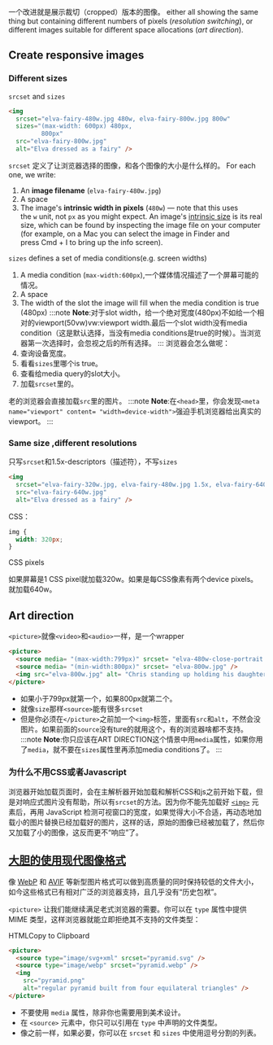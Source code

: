 一个改进就是展示裁切（cropped）版本的图像。
either all showing the same thing but containing different numbers of pixels (_resolution switching_), or different images suitable for different space allocations (_art direction_).

## Create responsive images

### Different sizes
`srcset` and `sizes`
```html
<img
  srcset="elva-fairy-480w.jpg 480w, elva-fairy-800w.jpg 800w"
  sizes="(max-width: 600px) 480px,
         800px"
  src="elva-fairy-800w.jpg"
  alt="Elva dressed as a fairy" />
```

`srcset` 定义了让浏览器选择的图像，和各个图像的大小是什么样的。
For each one, we write:

1. An **image filename** (`elva-fairy-480w.jpg`)
2. A space
3. The image's **intrinsic width in pixels** (`480w`) — note that this uses the `w` unit, not `px` as you might expect. An image's [intrinsic size](https://developer.mozilla.org/en-US/docs/Glossary/Intrinsic_Size) is its real size, which can be found by inspecting the image file on your computer (for example, on a Mac you can select the image in Finder and press Cmd + I to bring up the info screen).

`sizes` defines a set of media conditions(e.g. screen widths)
1. A media condition (`max-width:600px`),一个媒体情况描述了一个屏幕可能的情况。
2. A space
3. The width of the slot the image will fill when the media condition is true (480px)
:::note
**Note**:对于slot width，给一个绝对宽度(480px)不如给一个相对的viewport(50vw)vw:viewport width.最后一个slot width没有media condition（这是默认选择，当没有media conditions是true的时候）。当浏览器第一次选择时，会忽视之后的所有选择。
:::
浏览器会怎么做呢：
1. 查询设备宽度。
2. 看看`sizes`里哪个is true。
3. 查看给media query的slot大小。
4. 加载`srcset`里的。

老的浏览器会直接加载`src`里的图片。
:::note
**Note**:在`<head>`里，你会发现`<meta name="viewport" content= "width=device-width">`强迫手机浏览器给出真实的viewport。
:::
### Same size ,different resolutions
只写`srcset`和1.5x-descriptors（描述符），不写`sizes`
```html
<img
  srcset="elva-fairy-320w.jpg, elva-fairy-480w.jpg 1.5x, elva-fairy-640w.jpg 2x"
  src="elva-fairy-640w.jpg"
  alt="Elva dressed as a fairy" />
```
CSS：
```css
img {
  width: 320px;
}
```
CSS pixels

如果屏幕是1 CSS pixel就加载320w。如果是每CSS像素有两个device pixels。就加载640w。

## Art direction
`<picture>`就像`<video>`和`<audio>`一样，是一个wrapper
```html
<picture>
  <source media= "(max-width:799px)" srcset= "elva-480w-close-portrait.jpg" />
  <source media= "(min-width:800px)" srcset= "elva-800w.jpg" />
  <img src="elva-800w.jpg" alt= "Chris standing up holding his daughter Elva" />
</picture>
```
- 如果小于799px就第一个，如果800px就第二个。
- 就像`size`那样`<source>`能有很多`srcset`
- 但是你必须在`</picture>`之前加一个`<img>`标签，里面有`src`和`alt`，不然会没图片。如果前面的`source`没有ture的就用这个，有的浏览器啥都不支持。
:::note
**Note**:你只应该在ART DIRECTION这个情景中用`media`属性，如果你用了`media`，就不要在`sizes`属性里再添加media conditions了。
:::
### 为什么不用CSS或者Javascript
浏览器开始加载页面时，会在主解析器开始加载和解析CSS和js之前开始下载，但是对响应式图片没有帮助，所以有`srcset`的方法。因为你不能先加载好 [`<img>`](https://developer.mozilla.org/zh-CN/docs/Web/HTML/Element/img) 元素后，再用 JavaScript 检测可视窗口的宽度，如果觉得大小不合适，再动态地加载小的图片替换已经加载好的图片，这样的话，原始的图像已经被加载了，然后你又加载了小的图像，这反而更不“响应”了。

## [大胆的使用现代图像格式](https://developer.mozilla.org/zh-CN/docs/Learn/HTML/Multimedia_and_embedding/Responsive_images#%E5%A4%A7%E8%83%86%E7%9A%84%E4%BD%BF%E7%94%A8%E7%8E%B0%E4%BB%A3%E5%9B%BE%E5%83%8F%E6%A0%BC%E5%BC%8F)

像 [WebP](https://developer.mozilla.org/zh-CN/docs/Web/Media/Formats/Image_types#webp_image) 和 [AVIF](https://developer.mozilla.org/zh-CN/docs/Web/Media/Formats/Image_types#avif_image) 等新型图片格式可以做到高质量的同时保持较低的文件大小，如今这些格式已有相对广泛的浏览器支持，且几乎没有“历史包袱”。

`<picture>` 让我们能继续满足老式浏览器的需要。你可以在 `type` 属性中提供 MIME 类型，这样浏览器就能立即拒绝其不支持的文件类型：

HTMLCopy to Clipboard

```html
<picture>
  <source type="image/svg+xml" srcset="pyramid.svg" />
  <source type="image/webp" srcset="pyramid.webp" />
  <img
    src="pyramid.png"
    alt="regular pyramid built from four equilateral triangles" />
</picture>
```

- 不要使用 `media` 属性，除非你也需要用到美术设计。
- 在 `<source>` 元素中，你只可以引用在 `type` 中声明的文件类型。
- 像之前一样，如果必要，你可以在 `srcset` 和 `sizes` 中使用逗号分割的列表。